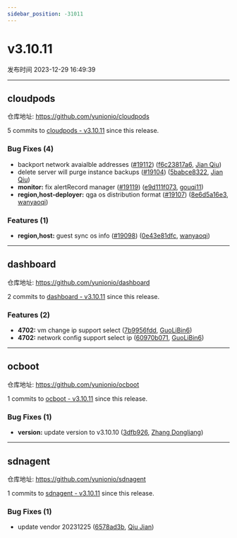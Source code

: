 ```yaml
---
sidebar_position: -31011
---
```


# v3.10.11

发布时间 2023-12-29 16:49:39

-----

## cloudpods

仓库地址: https://github.com/yunionio/cloudpods

5 commits to [cloudpods - v3.10.11](https://github.com/yunionio/cloudpods/compare/v3.10.10...v3.10.11) since this release.

### Bug Fixes (4)
- backport network avaialble addresses ([#19112](https://github.com/yunionio/cloudpods/issues/19112)) ([f6c23817a6](https://github.com/yunionio/cloudpods/commit/f6c23817a6e5304f9a7d35623a0788324d81f2ec), [Jian Qiu](mailto:swordqiu@gmail.com))
- delete server will purge instance backups ([#19104](https://github.com/yunionio/cloudpods/issues/19104)) ([5babce8322](https://github.com/yunionio/cloudpods/commit/5babce8322a673cc52638934ebf90f8dbe38438b), [Jian Qiu](mailto:swordqiu@gmail.com))
- **monitor:** fix alertRecord manager ([#19119](https://github.com/yunionio/cloudpods/issues/19119)) ([e9d111f073](https://github.com/yunionio/cloudpods/commit/e9d111f073b7e0ab425cd6d8736813d52eabb6f3), [gouqi11](mailto:66834753+gouqi11@users.noreply.github.com))
- **region,host-deployer:** qga os distribution format ([#19107](https://github.com/yunionio/cloudpods/issues/19107)) ([8e6d5a16e3](https://github.com/yunionio/cloudpods/commit/8e6d5a16e345b45dabaf7ab0e38e495042af8098), [wanyaoqi](mailto:18528551+wanyaoqi@users.noreply.github.com))

### Features (1)
- **region,host:** guest sync os info ([#19098](https://github.com/yunionio/cloudpods/issues/19098)) ([0e43e81dfc](https://github.com/yunionio/cloudpods/commit/0e43e81dfc93b71892c322e7f8af7a7796aee917), [wanyaoqi](mailto:18528551+wanyaoqi@users.noreply.github.com))

-----

## dashboard

仓库地址: https://github.com/yunionio/dashboard

2 commits to [dashboard - v3.10.11](https://github.com/yunionio/dashboard/compare/v3.10.10...v3.10.11) since this release.

### Features (2)
- **4702:** vm change ip support select ([7b9956fdd](https://github.com/yunionio/dashboard/commit/7b9956fdd3403daf5fd79819dd66a103ae379309), [GuoLiBin6](mailto:glbin533@163.com))
- **4702:** network config support select ip ([60970b071](https://github.com/yunionio/dashboard/commit/60970b071adca685c3b02efc05a1be5afa6b63a2), [GuoLiBin6](mailto:glbin533@163.com))

-----

## ocboot

仓库地址: https://github.com/yunionio/ocboot

1 commits to [ocboot - v3.10.11](https://github.com/yunionio/ocboot/compare/v3.10.10...v3.10.11) since this release.

### Bug Fixes (1)
- **version:** update version to v3.10.10 ([3dfb926](https://github.com/yunionio/ocboo/commit/3dfb92604c793aa5092a233d172eb4c3c048f581), [Zhang Dongliang](mailto:zhangdongliang@yunion.cn))

-----

## sdnagent

仓库地址: https://github.com/yunionio/sdnagent

1 commits to [sdnagent - v3.10.11](https://github.com/yunionio/sdnagent/compare/v3.10.10...v3.10.11) since this release.

### Bug Fixes (1)
- update vendor 20231225 ([6578ad3b](https://github.com/yunionio/sdnagen/commit/6578ad3b135a11f64001c201c680ae2abccef878), [Qiu Jian](mailto:qiujian@yunionyun.com))

[sdnagent - v3.10.11]: https://github.com/yunionio/sdnagent/compare/v3.10.10...v3.10.11
